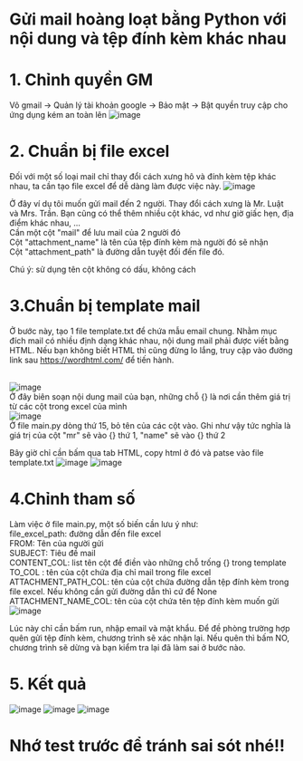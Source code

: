 # Gửi mail hoàng loạt bằng Python với nội dung và tệp đính kèm khác nhau

# 1. Chỉnh quyền GM
Vô gmail -> Quản lý tài khoản google -> Bảo mật -> Bật quyền truy cập cho ứng dụng kém an toàn lên 
![image](https://user-images.githubusercontent.com/76168991/138074844-47403b92-2adc-4f45-b985-57858eb3cfa1.png)

# 2. Chuẩn bị file excel
Đối với một số loại mail chỉ thay đổi cách xưng hô và đính kèm tệp khác nhau, ta cần tạo file excel để dễ dàng làm được việc này. 
![image](https://user-images.githubusercontent.com/76168991/138076245-a42fbcc5-a43a-4eb5-aac6-eb2bded6bac1.png)

Ở đây ví dụ tôi muốn gửi mail đến 2 người. Thay đổi cách xưng là Mr. Luật và Mrs. Trần. Bạn cũng có thể thêm nhiều cột khác, vd như giờ giấc hẹn, địa điểm khác nhau, ...<br>
Cần một cột "mail" để lưu mail của 2 người đó <br>
Cột "attachment_name" là tên của tệp đính kèm mà người đó sẽ nhận <br>
Cột "attachment_path" là đường dẫn tuyệt đối đến file đó. <br>

 Chú ý: sử dụng tên cột không có dấu, không cách 

# 3.Chuẩn bị template mail
Ở bước này, tạo 1 file template.txt để chứa mẫu email chung. Nhằm mục đích mail có nhiều định dạng khác nhau, nội dung mail phải được viết bằng HTML. Nếu bạn không biết HTML thì cũng đừng lo lắng, truy cập vào đường link sau https://wordhtml.com/ để tiến hành. <br> <br> 

![image](https://user-images.githubusercontent.com/76168991/138078071-2e9321cd-b992-4a64-9aa3-c3ebb06dab4c.png) <br>
Ở đây biên soạn nội dung mail của bạn, những chỗ {} là nơi cần thêm giá trị từ các cột trong excel của mình  <br>
![image](https://user-images.githubusercontent.com/76168991/138078497-d6ec4200-64ff-4f37-a359-7b3e29fe51cf.png) <br>
Ở file main.py dòng thứ 15, bỏ tên của các cột vào. Ghi như vậy tức nghĩa là giá trị của cột "mr" sẽ vào {} thứ 1, "name" sẽ vào {} thứ 2 <br>

Bây giờ chỉ cần bấm qua tab HTML, copy html ở đó và patse vào file template.txt
![image](https://user-images.githubusercontent.com/76168991/138078723-4ef182d2-dd19-4c9c-82f1-b6beb5f87c39.png)
![image](https://user-images.githubusercontent.com/76168991/138079730-af1098b4-d4b0-47bd-8956-f8fb3441a5ed.png)

# 4.Chỉnh tham số
Làm việc ở file main.py, một số biến cần lưu ý như: <br>
file_excel_path: đường dẫn đến file excel <br>
FROM: Tên của người gửi <br>
SUBJECT: Tiêu đề mail <br>
CONTENT_COL: list tên cột để điền vào những chỗ trống {} trong template <br>
TO_COL : tên của cột chứa địa chỉ mail trong file excel <br>
ATTACHMENT_PATH_COL: tên của cột chứa đường dẫn tệp đính kèm trong file excel. Nếu không cần gửi đường dẫn thì cứ để None<br>
ATTACHMENT_NAME_COL: tên của cột chứa tên tệp đính kèm muốn gửi <br>
![image](https://user-images.githubusercontent.com/76168991/138080158-c95ad809-212d-4069-acc5-af61ba82023c.png) <br>

Lúc này chỉ cần bấm run, nhập email và mật khẩu. Để đề phòng trường hợp quên gửi tệp đính kèm, chương trình sẽ xác nhận lại. Nếu quên thì bấm NO, chương trình sẽ dừng và bạn kiểm tra lại đã làm sai ở bước nào. <br>

# 5. Kết quả
![image](https://user-images.githubusercontent.com/76168991/138081112-ab56e7b1-4488-41a1-95af-5d321a69026e.png)
![image](https://user-images.githubusercontent.com/76168991/138081146-4ab7142d-9d7f-4495-88c6-69f2ee0a3273.png)
![image](https://user-images.githubusercontent.com/76168991/138081359-d9981deb-4596-4dd3-ba8d-2576ba26088f.png)

<h1> Nhớ test trước để tránh sai sót nhé!! </h1>
